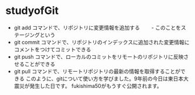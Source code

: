 # studyofGit
- git add コマンドで、リポジトリに変更情報を追加する
　　- このことをステージングという
- git commit コマンドで、リポジトリのインデックスに追加された変更情報にコメントをつけてコミットできる
- git push コマンドで、ローカルのコミットをリモートのリポジトリに反映させることができる
- git pull コマンドで、リモートリポジトリの最新の情報を取得することができる
このように、gitについて使い方を学びました。9年前の今日は東日本大震災が発生した日です。
fukishima50がもうすぐ公開されます。
